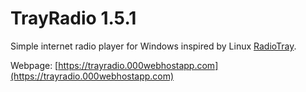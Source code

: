 # TrayRadio 1.5.1
Simple internet radio player for Windows inspired by Linux [RadioTray](http://radiotray.sourceforge.net/).

Webpage: [https://trayradio.000webhostapp.com](https://trayradio.000webhostapp.com)
